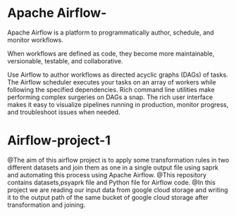 # Apache Airflow-
Apache Airflow  is a platform to programmatically author, schedule, and monitor workflows.

When workflows are defined as code, they become more maintainable, versionable, testable, and collaborative.

Use Airflow to author workflows as directed acyclic graphs (DAGs) of tasks. The Airflow scheduler executes your tasks on an array of workers while following the specified dependencies. Rich command line utilities make performing complex surgeries on DAGs a snap. The rich user interface makes it easy to visualize pipelines running in production, monitor progress, and troubleshoot issues when needed.
# Airflow-project-1
@The aim of this airflow project is to apply some transformation rules in two different datasets and 
join them as one in a single output file using saprk and automating this process using Apache Airflow.
@This repository contains datasets,psyaprk file and Python file for Airflow code.
@In this project we are reading our input data from google cloud storage and writing
it to the output path of the same bucket of google cloud storage after transformation and joining.
